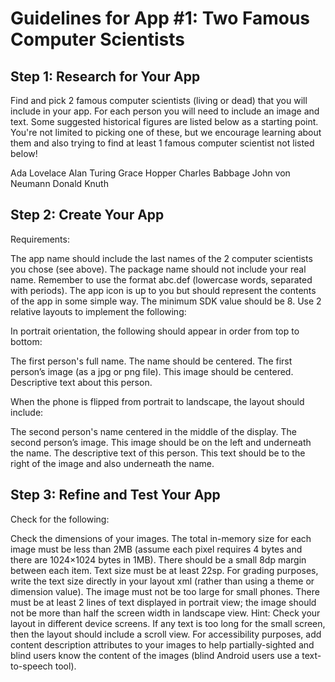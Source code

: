 Guidelines for App #1: Two Famous Computer Scientists
======================
Step 1: Research for Your App
----------------------------
Find and pick 2 famous computer scientists (living or dead) that you will include in your app. For each person you will need to include an image and text. Some suggested historical figures are listed below as a starting point. You're not limited to picking one of these, but we encourage learning about them and also trying to find at least 1 famous computer scientist not listed below!

Ada Lovelace
Alan Turing
Grace Hopper
Charles Babbage
John von Neumann
Donald Knuth


Step 2: Create Your App
----------------------------
Requirements:

The app name should include the last names of the 2 computer scientists you chose (see above).
The package name should not include your real name. Remember to use the format abc.def (lowercase words, separated with periods).
The app icon is up to you but should represent the contents of the app in some simple way.
The minimum SDK value should be 8.
Use 2 relative layouts to implement the following:

In portrait orientation, the following should appear in order from top to bottom: 

The first person's full name. The name should be centered.
The first person’s image (as a jpg or png file). This image should be centered.
Descriptive text about this person.

When the phone is flipped from portrait to landscape, the layout should include: 

The second person's name centered in the middle of the display.
The second person’s image. This image should be on the left and underneath the name.
The descriptive text of this person. This text should be to the right of the image and also underneath the name.


Step 3: Refine and Test Your App
----------------------------
Check for the following:

Check the dimensions of your images. The total in-memory size for each image must be less than 2MB (assume each pixel requires 4 bytes and there are 1024×1024 bytes in 1MB).
There should be a small 8dp margin between each item.
Text size must be at least 22sp. For grading purposes, write the text size directly in your layout xml (rather than using a theme or dimension value).
The image must not be too large for small phones.
There must be at least 2 lines of text displayed in portrait view; the image should not be more than half the screen width in landscape view. Hint: Check your layout in different device screens.
If any text is too long for the small screen, then the layout should include a scroll view.
For accessibility purposes, add content description attributes to your images to help partially-sighted and blind users know the content of the images (blind Android users use a text-to-speech tool).
